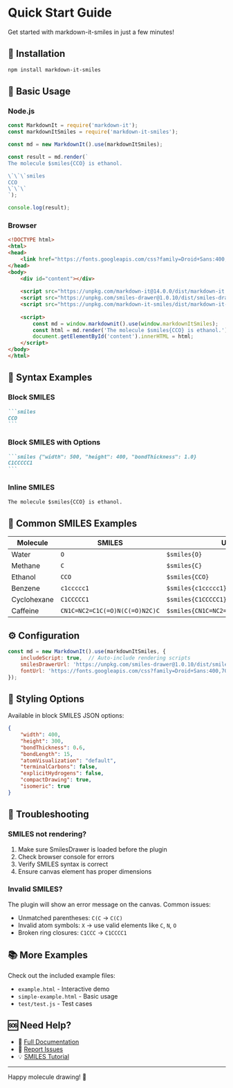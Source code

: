 # Quick Start Guide

Get started with markdown-it-smiles in just a few minutes!

## 🚀 Installation

```bash
npm install markdown-it-smiles
```

## 📝 Basic Usage

### Node.js

```javascript
const MarkdownIt = require('markdown-it');
const markdownItSmiles = require('markdown-it-smiles');

const md = new MarkdownIt().use(markdownItSmiles);

const result = md.render(`
The molecule $smiles{CCO} is ethanol.

\`\`\`smiles
CCO
\`\`\`
`);

console.log(result);
```

### Browser

```html
<!DOCTYPE html>
<html>
<head>
    <link href="https://fonts.googleapis.com/css?family=Droid+Sans:400,700" rel="stylesheet">
</head>
<body>
    <div id="content"></div>
    
    <script src="https://unpkg.com/markdown-it@14.0.0/dist/markdown-it.min.js"></script>
    <script src="https://unpkg.com/smiles-drawer@1.0.10/dist/smiles-drawer.min.js"></script>
    <script src="https://unpkg.com/markdown-it-smiles/dist/markdown-it-smiles.min.js"></script>
    
    <script>
        const md = window.markdownit().use(window.markdownItSmiles);
        const html = md.render('The molecule $smiles{CCO} is ethanol.');
        document.getElementById('content').innerHTML = html;
    </script>
</body>
</html>
```

## 📖 Syntax Examples

### Block SMILES

````markdown
```smiles
CCO
```
````

### Block SMILES with Options

````markdown
```smiles {"width": 500, "height": 400, "bondThickness": 1.0}
C1CCCCC1
```
````

### Inline SMILES

```markdown
The molecule $smiles{CCO} is ethanol.
```

## 🧪 Common SMILES Examples

| Molecule | SMILES | Usage |
|----------|--------|-------|
| Water | `O` | `$smiles{O}` |
| Methane | `C` | `$smiles{C}` |
| Ethanol | `CCO` | `$smiles{CCO}` |
| Benzene | `c1ccccc1` | `$smiles{c1ccccc1}` |
| Cyclohexane | `C1CCCCC1` | `$smiles{C1CCCCC1}` |
| Caffeine | `CN1C=NC2=C1C(=O)N(C(=O)N2C)C` | `$smiles{CN1C=NC2=C1C(=O)N(C(=O)N2C)C}` |

## ⚙️ Configuration

```javascript
const md = new MarkdownIt().use(markdownItSmiles, {
    includeScript: true,  // Auto-include rendering scripts
    smilesDrawerUrl: 'https://unpkg.com/smiles-drawer@1.0.10/dist/smiles-drawer.min.js',
    fontUrl: 'https://fonts.googleapis.com/css?family=Droid+Sans:400,700'
});
```

## 🎨 Styling Options

Available in block SMILES JSON options:

```json
{
    "width": 400,
    "height": 300,
    "bondThickness": 0.6,
    "bondLength": 15,
    "atomVisualization": "default",
    "terminalCarbons": false,
    "explicitHydrogens": false,
    "compactDrawing": true,
    "isomeric": true
}
```

## 🔧 Troubleshooting

### SMILES not rendering?

1. Make sure SmilesDrawer is loaded before the plugin
2. Check browser console for errors
3. Verify SMILES syntax is correct
4. Ensure canvas element has proper dimensions

### Invalid SMILES?

The plugin will show an error message on the canvas. Common issues:
- Unmatched parentheses: `C(C` → `C(C)`
- Invalid atom symbols: `X` → use valid elements like `C`, `N`, `O`
- Broken ring closures: `C1CCC` → `C1CCCC1`

## 📚 More Examples

Check out the included example files:
- `example.html` - Interactive demo
- `simple-example.html` - Basic usage
- `test/test.js` - Test cases

## 🆘 Need Help?

- 📖 [Full Documentation](README.md)
- 🐛 [Report Issues](https://github.com/y1j2x34/markdown-it-smiles/issues)
- 💡 [SMILES Tutorial](http://www.daylight.com/dayhtml/doc/theory/theory.smiles.html)

---

Happy molecule drawing! 🧬 